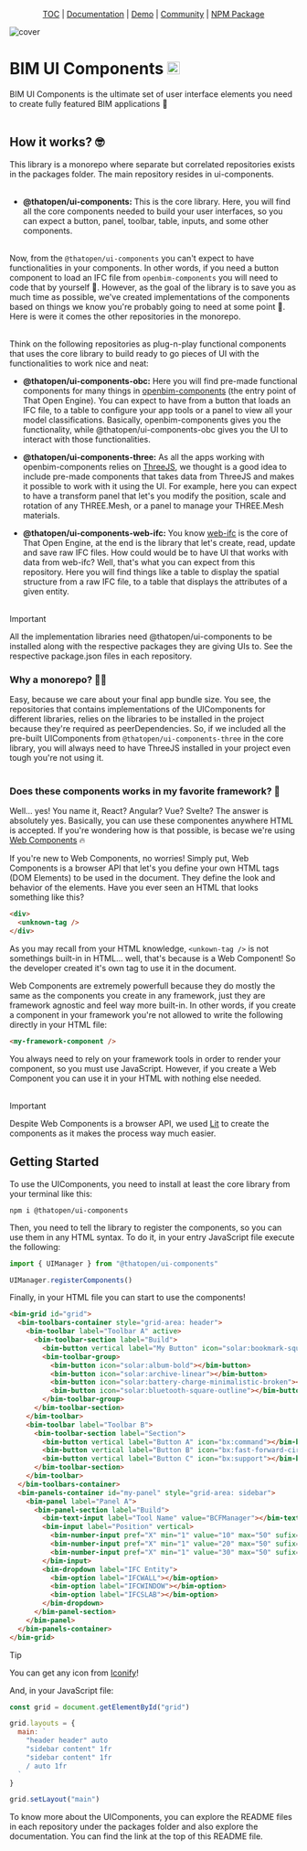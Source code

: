 <p align="center">
  <a href="https://thatopen.com/">TOC</a>
  |
  <a href="https://docs.thatopen.com/intro">Documentation</a>
  |
  <a href="">Demo</a>
  |
  <a href="https://people.thatopen.com/">Community</a>
  |
  <a href="">NPM Package</a>
</p>

![cover](resources/cover.png)

<h1>BIM UI Components <img src="resources/favicon.ico" width="22"/></h1>

BIM UI Components is the ultimate set of user interface elements you need to create fully featured BIM applications 🚀
<br></br>

## How it works? 🤓
This library is a monorepo where separate but correlated repositories exists in the packages folder. The main repository resides in ui-components.
<br></br>
* **@thatopen/ui-components:** This is the core library. Here, you will find all the core components needed to build your user interfaces, so you can expect a button, panel, toolbar, table, inputs, and some other components.
<br></br>

Now, from the `@thatopen/ui-components` you can't expect to have functionalities in your components. In other words, if you need a button component to load an IFC file from `openbim-components` you will need to code that by yourself 🙁. However, as the goal of the library is to save you as much time as possible, we've created implementations of the components based on things we know you're probably going to need at some point 💪. Here is were it comes the other repositories in the monorepo.
<br></br>

Think on the following repositories as plug-n-play functional components that uses the core library to build ready to go pieces of UI with the functionalities to work nice and neat:

* **@thatopen/ui-components-obc:** Here you will find pre-made functional components for many things in [openbim-components](https://github.com/thatopen/engine_components) (the entry point of That Open Engine). You can expect to have from a button that loads an IFC file, to a table to configure your app tools or a panel to view all your model classifications. Basically, openbim-components gives you the functionality, while @thatopen/ui-components-obc gives you the UI to interact with those functionalities.

* **@thatopen/ui-components-three:** As all the apps working with openbim-components relies on [ThreeJS](https://threejs.org/), we thought is a good idea to include pre-made components that takes data from ThreeJS and makes it possible to work with it using the UI. For example, here you can expect to have a transform panel that let's you modify the position, scale and rotation of any THREE.Mesh, or a panel to manage your THREE.Mesh materials.

* **@thatopen/ui-components-web-ifc:** You know [web-ifc](https://github.com/ThatOpen/engine_web-ifc) is the core of That Open Engine, at the end is the library that let's create, read, update and save raw IFC files. How could would be to have UI that works with data from web-ifc? Well, that's what you can expect from this repository. Here you will find things like a table to display the spatial structure from a raw IFC file, to a table that displays the attributes of a given entity.
<br></br>

> [!IMPORTANT]
> All the implementation libraries need @thatopen/ui-components to be installed along with the respective packages they are giving UIs to. See the respective package.json files in each repository.

### Why a monorepo? 🤷‍♀️
Easy, because we care about your final app bundle size. You see, the repositories that contains implementations of the UIComponents for different libraries, relies on the libraries to be installed in the project because they're required as peerDependencies. So, if we included all the pre-built UIComponents from `@thatopen/ui-components-three` in the core library, you will always need to have ThreeJS installed in your project even tough you're not using it.
<br></br>

### Does these components works in my favorite framework? 🤔
Well... yes! You name it, React? Angular? Vue? Svelte? The answer is absolutely yes. Basically, you can use these componentes anywhere HTML is accepted. If you're wondering how is that possible, is becase we're using [Web Components](https://developer.mozilla.org/en-US/docs/Web/API/Web_Components) 🔥

If you're new to Web Components, no worries! Simply put, Web Components is a browser API that let's you define your own HTML tags (DOM Elements) to be used in the document. They define the look and behavior of the elements. Have you ever seen an HTML that looks something like this?

```html
<div>
  <unknown-tag />
</div>
```

As you may recall from your HTML knowledge, `<unkown-tag />` is not somethings built-in in HTML... well, that's because is a Web Component! So the developer created it's own tag to use it in the document.

Web Components are extremely powerfull because they do mostly the same as the components you create in any framework, just they are framework agnostic and feel way more built-in. In other words, if you create a component in your framework you're not allowed to write the following directly in your HTML file:

```html
<my-framework-component />
```

You always need to rely on your framework tools in order to render your component, so you must use JavaScript. However, if you create a Web Component you can use it in your HTML with nothing else needed.
<br></br>

> [!IMPORTANT]
> Despite Web Components is a browser API, we used [Lit](https://lit.dev/) to create the components as it makes the process way much easier.


## Getting Started
To use the UIComponents, you need to install at least the core library from your terminal like this:

```
npm i @thatopen/ui-components
```

Then, you need to tell the library to register the components, so you can use them in any HTML syntax. To do it, in your entry JavaScript file execute the following:

```ts
import { UIManager } from "@thatopen/ui-components"

UIManager.registerComponents()
```

Finally, in your HTML file you can start to use the components! 

```html
<bim-grid id="grid">
  <bim-toolbars-container style="grid-area: header">
    <bim-toolbar label="Toolbar A" active>
      <bim-toolbar-section label="Build">
        <bim-button vertical label="My Button" icon="solar:bookmark-square-minimalistic-bold"></bim-button>
        <bim-toolbar-group>
          <bim-button icon="solar:album-bold"></bim-button>
          <bim-button icon="solar:archive-linear"></bim-button>
          <bim-button icon="solar:battery-charge-minimalistic-broken"></bim-button>
          <bim-button icon="solar:bluetooth-square-outline"></bim-button>
        </bim-toolbar-group>
      </bim-toolbar-section>
    </bim-toolbar>
    <bim-toolbar label="Toolbar B">
      <bim-toolbar-section label="Section">
        <bim-button vertical label="Button A" icon="bx:command"></bim-button>
        <bim-button vertical label="Button B" icon="bx:fast-forward-circle"></bim-button>
        <bim-button vertical label="Button C" icon="bx:support"></bim-button>
      </bim-toolbar-section>
    </bim-toolbar>
  </bim-toolbars-container>
  <bim-panels-container id="my-panel" style="grid-area: sidebar">
    <bim-panel label="Panel A">
      <bim-panel-section label="Build">
        <bim-text-input label="Tool Name" value="BCFManager"></bim-text-input>
        <bim-input label="Position" vertical>
          <bim-number-input pref="X" min="1" value="10" max="50" sufix="m" slider></bim-number-input>
          <bim-number-input pref="X" min="1" value="20" max="50" sufix="m" slider></bim-number-input>
          <bim-number-input pref="X" min="1" value="30" max="50" sufix="m" slider></bim-number-input>
        </bim-input>
        <bim-dropdown label="IFC Entity">
          <bim-option label="IFCWALL"></bim-option>
          <bim-option label="IFCWINDOW"></bim-option>
          <bim-option label="IFCSLAB"></bim-option>
        </bim-dropdown>
      </bim-panel-section>
    </bim-panel>
  </bim-panels-container>
</bim-grid>
```

> [!TIP]
> You can get any icon from [Iconify](https://icon-sets.iconify.design/)!

And, in your JavaScript file:

```js
const grid = document.getElementById("grid")

grid.layouts = {
  main: `
    "header header" auto
    "sidebar content" 1fr
    "sidebar content" 1fr
    / auto 1fr
  `
}

grid.setLayout("main")
```

To know more about the UIComponents, you can explore the README files in each repository under the packages folder and also explore the documentation. You can find the link at the top of this README file.

